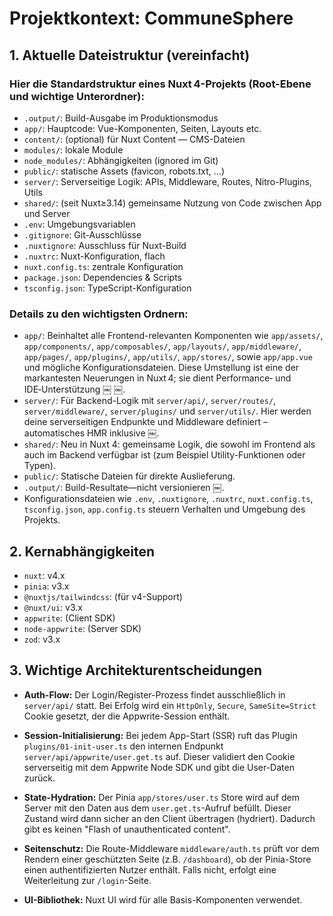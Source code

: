 # Projektkontext: CommuneSphere

## 1. Aktuelle Dateistruktur (vereinfacht)
### Hier die Standardstruktur eines Nuxt 4-Projekts (Root-Ebene und wichtige Unterordner):

- `.output/`: Build-Ausgabe im Produktionsmodus
- `app/`: Hauptcode: Vue-Komponenten, Seiten, Layouts etc.
- `content/`: (optional) für Nuxt Content — CMS-Dateien
- `modules/`: lokale Module
- `node_modules/`: Abhängigkeiten (ignored im Git)
- `public/`: statische Assets (favicon, robots.txt, ...)
- `server/`: Serverseitige Logik: APIs, Middleware, Routes, Nitro-Plugins, Utils
- `shared/`: (seit Nuxt≥3.14) gemeinsame Nutzung von Code zwischen App und Server
- `.env`: Umgebungsvariablen
- `.gitignore`: Git-Ausschlüsse
- `.nuxtignore`: Ausschluss für Nuxt-Build
- `.nuxtrc`: Nuxt-Konfiguration, flach
- `nuxt.config.ts`: zentrale Konfiguration
- `package.json`: Dependencies & Scripts
- `tsconfig.json`: TypeScript-Konfiguration

### Details zu den wichtigsten Ordnern:
- `app/`: Beinhaltet alle Frontend-relevanten Komponenten wie `app/assets/`, `app/components/`, `app/composables/`, `app/layouts/`, `app/middleware/`, `app/pages/`, `app/plugins/`, `app/utils/`, `app/stores/`, sowie `app/app.vue` und mögliche Konfigurationsdateien. Diese Umstellung ist eine der markantesten Neuerungen in Nuxt 4; sie dient Performance‑ und IDE‑Unterstützung  ￼ ￼.
- `server/`: Für Backend-Logik mit `server/api/`, `server/routes/`, `server/middleware/`, `server/plugins/` und `server/utils/`. Hier werden deine serverseitigen Endpunkte und Middleware definiert – automatisches HMR inklusive  ￼.
- `shared/`: Neu in Nuxt 4: gemeinsame Logik, die sowohl im Frontend als auch im Backend verfügbar ist (zum Beispiel Utility-Funktionen oder Typen).
- `public/`: Statische Dateien für direkte Auslieferung.
- `.output/`: Build-Resultate—nicht versionieren  ￼.
- Konfigurationsdateien wie `.env`, `.nuxtignore`, `.nuxtrc`, `nuxt.config.ts`, `tsconfig.json`, `app.config.ts` steuern Verhalten und Umgebung des Projekts.

## 2. Kernabhängigkeiten

- `nuxt`: v4.x
- `pinia`: v3.x
- `@nuxtjs/tailwindcss`: (für v4-Support)
- `@nuxt/ui`: v3.x
- `appwrite`: (Client SDK)
- `node-appwrite`: (Server SDK)
- `zod`: v3.x

## 3. Wichtige Architekturentscheidungen

- **Auth-Flow:** Der Login/Register-Prozess findet ausschließlich in `server/api/` statt. Bei Erfolg wird ein `HttpOnly`, `Secure`, `SameSite=Strict` Cookie gesetzt, der die Appwrite-Session enthält.

- **Session-Initialisierung:** Bei jedem App-Start (SSR) ruft das Plugin `plugins/01-init-user.ts` den internen Endpunkt `server/api/appwrite/user.get.ts` auf. Dieser validiert den Cookie serverseitig mit dem Appwrite Node SDK und gibt die User-Daten zurück.

- **State-Hydration:** Der Pinia `app/stores/user.ts` Store wird auf dem Server mit den Daten aus dem `user.get.ts`-Aufruf befüllt. Dieser Zustand wird dann sicher an den Client übertragen (hydriert). Dadurch gibt es keinen "Flash of unauthenticated content".

- **Seitenschutz:** Die Route-Middleware `middleware/auth.ts` prüft vor dem Rendern einer geschützten Seite (z.B. `/dashboard`), ob der Pinia-Store einen authentifizierten Nutzer enthält. Falls nicht, erfolgt eine Weiterleitung zur `/login`-Seite.

- **UI-Bibliothek:** Nuxt UI wird für alle Basis-Komponenten verwendet.